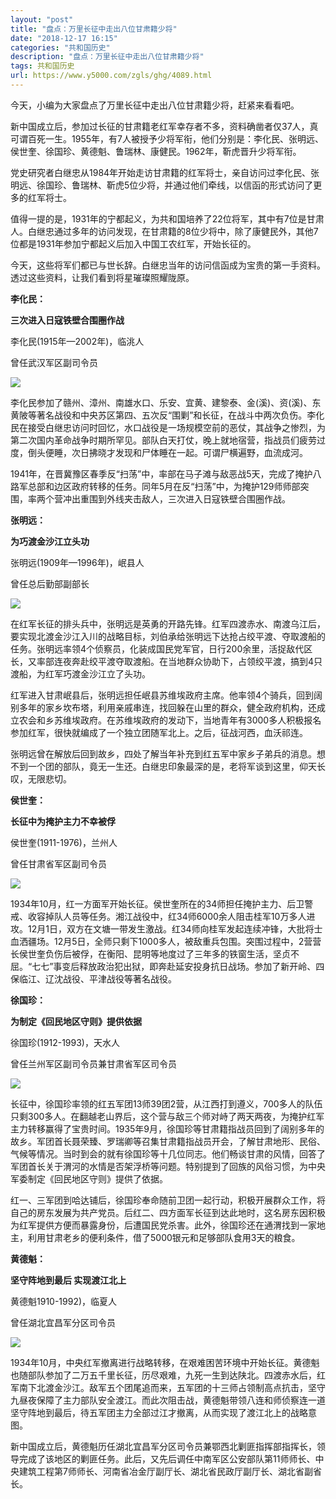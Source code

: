```yaml
---
layout: "post"
title: "盘点：万里长征中走出八位甘肃籍少将"
date: "2018-12-17 16:15"
categories: "共和国历史"
description: "盘点：万里长征中走出八位甘肃籍少将"
tags: 共和国历史
url: https://www.y5000.com/zgls/ghg/4089.html
---
```






今天，小编为大家盘点了万里长征中走出八位甘肃籍少将，赶紧来看看吧。

新中国成立后，参加过长征的甘肃籍老红军幸存者不多，资料确凿者仅37人，真可谓百死一生。1955年，有7人被授予少将军衔，他们分别是：李化民、张明远、侯世奎、徐国珍、黄德魁、鲁瑞林、康健民。1962年，靳虎晋升少将军衔。

党史研究者白继忠从1984年开始走访甘肃籍的红军将士，亲自访问过李化民、张明远、徐国珍、鲁瑞林、靳虎5位少将，并通过他们牵线，以信函的形式访问了更多的红军将士。

值得一提的是，1931年的宁都起义，为共和国培养了22位将军，其中有7位是甘肃人。白继忠通过多年的访问发现，在甘肃籍的8位少将中，除了康健民外，其他7位都是1931年参加宁都起义后加入中国工农红军，开始长征的。

今天，这些将军们都已与世长辞。白继忠当年的访问信函成为宝贵的第一手资料。透过这些资料，让我们看到将星璀璨照耀陇原。

**李化民：**

**三次进入日寇铁壁合围圈作战**

李化民(1915年—2002年)，临洮人

曾任武汉军区副司令员

![](https://img.y5000.com/uploads/allimg/161028/110520L93-0.jpg)

李化民参加了赣州、漳州、南雄水口、乐安、宜黄、建黎泰、金(溪)、资(溪)、东黄陂等著名战役和中央苏区第四、五次反“围剿”和长征，在战斗中两次负伤。李化民在接受白继忠访问时回忆，水口战役是一场规模空前的恶仗，其战争之惨烈，为第二次国内革命战争时期所罕见。部队白天打仗，晚上就地宿营，指战员们疲劳过度，倒头便睡，次日拂晓才发现和尸体睡在一起。可谓尸横遍野，血流成河。

1941年，在晋冀豫区春季反“扫荡”中，率部在马子滩与敌恶战5天，完成了掩护八路军总部和边区政府转移的任务。同年5月在反“扫荡”中，为掩护129师师部突围，率两个营冲出重围到外线夹击敌人，三次进入日寇铁壁合围圈作战。

**张明远：**

**为巧渡金沙江立头功**

张明远(1909年—1996年)，岷县人

曾任总后勤部副部长

![](https://img.y5000.com/uploads/allimg/161028/1105206411-1.jpg)

在红军长征的排头兵中，张明远是英勇的开路先锋。红军四渡赤水、南渡乌江后，要实现北渡金沙江入川的战略目标，刘伯承给张明远下达抢占绞平渡、夺取渡船的任务。张明远率领4个侦察员，化装成国民党军官，日行200余里，活捉敌代区长，又率部连夜奔赴绞平渡夺取渡船。在当地群众协助下，占领绞平渡，搞到4只渡船，为红军巧渡金沙江立了头功。

红军进入甘肃岷县后，张明远担任岷县苏维埃政府主席。他率领4个骑兵，回到阔别多年的家乡坎布塔，利用亲戚串连，找回躲在山里的群众，健全政府机构，还成立农会和乡苏维埃政府。在苏维埃政府的发动下，当地青年有3000多人积极报名参加红军，很快就编成了一个独立团随军北上。之后，征战河西，血沃祁连。

张明远曾在解放后回到故乡，四处了解当年补充到红五军中家乡子弟兵的消息。想不到一个团的部队，竟无一生还。白继忠印象最深的是，老将军谈到这里，仰天长叹，无限悲切。

**侯世奎：**

**长征中为掩护主力不幸被俘**

侯世奎(1911-1976)，兰州人

曾任甘肃省军区副司令员

![](https://img.y5000.com/uploads/allimg/161028/11052054G-2.jpg)

1934年10月，红一方面军开始长征。侯世奎所在的34师担任掩护主力、后卫警戒、收容掉队人员等任务。湘江战役中，红34师6000余人阻击桂军10万多人进攻。12月1日，双方在文塘一带发生激战。红34师向桂军发起连续冲锋，大批将士血洒疆场。12月5日，全师只剩下1000多人，被敌重兵包围。突围过程中，2营营长侯世奎负伤后被俘，在衡阳、昆明等地度过了三年多的铁窗生活，坚贞不屈。“七七”事变后释放政治犯出狱，即奔赴延安投身抗日战场。参加了新开岭、四保临江、辽沈战役、平津战役等著名战役。

**徐国珍：**

**为制定《回民地区守则》提供依据**

徐国珍(1912-1993)，天水人

曾任兰州军区副司令员兼甘肃省军区司令员

![](https://img.y5000.com/uploads/allimg/161028/1105205543-3.jpg)

长征中，徐国珍率领的红五军团13师39团2营，从江西打到遵义，700多人的队伍只剩300多人。在翻越老山界后，这个营与敌三个师对峙了两天两夜，为掩护红军主力转移赢得了宝贵时间。1935年9月，徐国珍等甘肃籍指战员回到了阔别多年的故乡。军团首长聂荣臻、罗瑞卿等召集甘肃籍指战员开会，了解甘肃地形、民俗、气候等情况。当时到会的就有徐国珍等十几位同志。他们畅谈甘肃的风情，回答了军团首长关于渭河的水情是否架浮桥等问题。特别提到了回族的风俗习惯，为中央军委制定《回民地区守则》提供了依据。

红一、三军团到哈达铺后，徐国珍奉命随前卫团一起行动，积极开展群众工作，将自己的房东发展为共产党员。后红二、四方面军长征到达此地时，这名房东因积极为红军提供方便而暴露身份，后遭国民党杀害。此外，徐国珍还在通渭找到一家地主，利用甘肃老乡的便利条件，借了5000银元和足够部队食用3天的粮食。

**黄德魁：**

**坚守阵地到最后 实现渡江北上**

黄德魁1910-1992)，临夏人

曾任湖北宜昌军分区司令员

![](https://img.y5000.com/uploads/allimg/161028/1105202Y0-4.jpg)

1934年10月，中央红军撤离进行战略转移，在艰难困苦环境中开始长征。黄德魁也随部队参加了二万五千里长征，历尽艰难，九死一生到达陕北。四渡赤水后，红军南下北渡金沙江。敌军五个团尾追而来，五军团的十三师占领制高点抗击，坚守九昼夜保障了主力部队安全渡江。而此次阻击战，黄德魁带领八连和师侦察连一道坚守阵地到最后，待五军团主力全部过江才撤离，从而实现了渡江北上的战略意图。

新中国成立后，黄德魁历任湖北宜昌军分区司令员兼鄂西北剿匪指挥部指挥长，领导完成了该地区的剿匪任务。此后，又先后调任中南军区公安部队第11师师长、中央建筑工程第7师师长、河南省冶金厅副厅长、湖北省民政厅副厅长、湖北省副省长。
